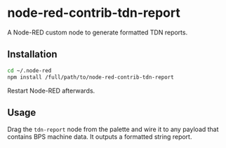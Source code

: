 # node-red-contrib-tdn-report

A Node-RED custom node to generate formatted TDN reports.

## Installation

```bash
cd ~/.node-red
npm install /full/path/to/node-red-contrib-tdn-report
```

Restart Node-RED afterwards.

## Usage

Drag the `tdn-report` node from the palette and wire it to any payload that contains BPS machine data. It outputs a formatted string report.
